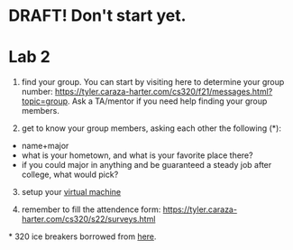 # DRAFT!  Don't start yet.

# Lab 2

1. find your group.  You can start by visiting here to determine your group number: https://tyler.caraza-harter.com/cs320/f21/messages.html?topic=group.  Ask a TA/mentor if you need help finding your group members.

2. get to know your group members, asking each other the following (*):

* name+major
* what is your hometown, and what is your favorite place there?
* if you could major in anything and be guaranteed a steady job after college, what would pick?

3. setup your [virtual machine](./vm)

4. remember to fill the attendence form: https://tyler.caraza-harter.com/cs320/s22/surveys.html

\* 320 ice breakers borrowed from [here](https://www.signupgenius.com/college/icebreaker-questions-college-students.cfm).
